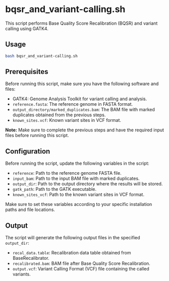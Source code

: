 # bqsr_and_variant-calling.sh

This script performs Base Quality Score Recalibration (BQSR) and variant calling using GATK4.

## Usage

```bash
bash bqsr_and_variant-calling.sh
```

## Prerequisites

Before running this script, make sure you have the following software and files:

- GATK4: Genome Analysis Toolkit for variant calling and analysis.
- `reference.fasta`: The reference genome in FASTA format.
- `output_directory/marked_duplicates.bam`: The BAM file with marked duplicates obtained from the previous steps.
- `known_sites.vcf`: Known variant sites in VCF format.

**Note:** Make sure to complete the previous steps and have the required input files before running this script.

## Configuration

Before running the script, update the following variables in the script:

- `reference`: Path to the reference genome FASTA file.
- `input_bam`: Path to the input BAM file with marked duplicates.
- `output_dir`: Path to the output directory where the results will be stored.
- `gatk_path`: Path to the GATK executable.
- `known_sites_vcf`: Path to the known variant sites in VCF format.

Make sure to set these variables according to your specific installation paths and file locations.

## Output

The script will generate the following output files in the specified `output_dir`:

- `recal_data.table`: Recalibration data table obtained from BaseRecalibrator.
- `recalibrated.bam`: BAM file after Base Quality Score Recalibration.
- `output.vcf`: Variant Calling Format (VCF) file containing the called variants.

